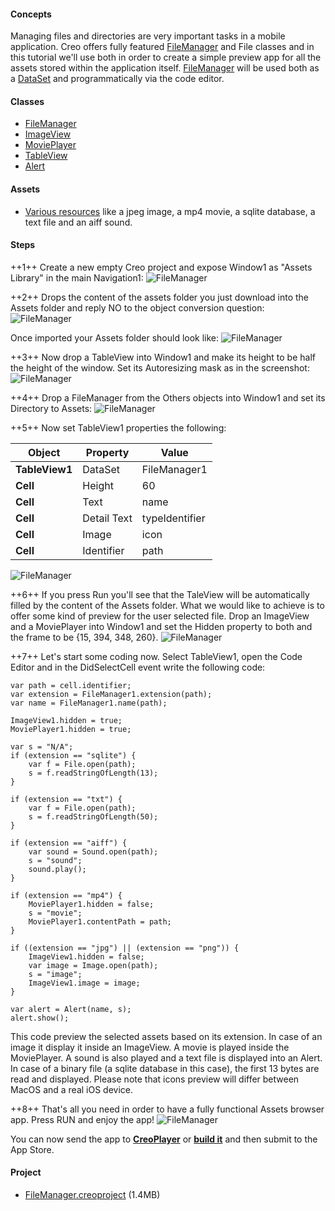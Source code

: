 #### Concepts
Managing files and directories are very important tasks in a mobile application. Creo offers fully featured [FileManager](../classes/FileManager.md) and File classes and in this tutorial we'll use both in order to create a simple preview app for all the assets stored within the application itself. [FileManager](../classes/FileManager.md) will be used both as a [DataSet](../classes/DataSet.md) and programmatically via the code editor.

#### Classes
* [FileManager](../classes/FileManager.md)
* [ImageView](../classes/ImageView.md)
* [MoviePlayer](../classes/MoviePlayer.md)
* [TableView](../classes/TableView.md)
* [Alert](../classes/Alert.md)

#### Assets
* [Various resources](../assets/filemananger_assets.zip) like a jpeg image, a mp4 movie, a sqlite database, a text file and an aiff sound.

#### Steps
++1++ Create a new empty Creo project and expose Window1 as "Assets Library" in the main Navigation1:
![FileManager](../images/tutorials/file-manager-2.png)

++2++ Drops the content of the assets folder you just download into the Assets folder and reply NO to the object conversion question:
![FileManager](../images/tutorials/file-manager-3.png)

Once imported your Assets folder should look like:
![FileManager](../images/tutorials/file-manager-4.png)

++3++ Now drop a TableView into Window1 and make its height to be half the height of the window. Set its Autoresizing mask as in the screenshot:
![FileManager](../images/tutorials/file-manager-5.png)

++4++ Drop a FileManager from the Others objects into Window1 and set its Directory to Assets:
![FileManager](../images/tutorials/file-manager-6.png)

++5++ Now set TableView1 properties the following:

| Object | Property | Value |
| ---------- | --------- | --------- |
| **TableView1** | DataSet | FileManager1 |
| **Cell** | Height | 60 |
| **Cell** | Text | name |
| **Cell** | Detail Text | typeIdentifier |
| **Cell** | Image | icon |
| **Cell** | Identifier | path |

![FileManager](../images/tutorials/file-manager-7.png)

++6++ If you press Run you'll see that the TaleView will be automatically filled by the content of the Assets folder. What we would like to achieve is to offer some kind of preview for the user selected file.
Drop an ImageView and a MoviePlayer into Window1 and set the Hidden property to both and the frame to be {15, 394, 348, 260}.
![FileManager](../images/tutorials/file-manager-8.png)

++7++ 
Let's start some coding now. Select TableView1, open the Code Editor and in the DidSelectCell event write the following code:
```
var path = cell.identifier;
var extension = FileManager1.extension(path);
var name = FileManager1.name(path);

ImageView1.hidden = true;
MoviePlayer1.hidden = true;

var s = "N/A";
if (extension == "sqlite") {
	var f = File.open(path);
	s = f.readStringOfLength(13);
}

if (extension == "txt") {
	var f = File.open(path);
	s = f.readStringOfLength(50);
}

if (extension == "aiff") {
	var sound = Sound.open(path);
	s = "sound";
	sound.play();
}

if (extension == "mp4") {
	MoviePlayer1.hidden = false;
	s = "movie";
	MoviePlayer1.contentPath = path;
}

if ((extension == "jpg") || (extension == "png")) {
	ImageView1.hidden = false;
	var image = Image.open(path);
	s = "image";
	ImageView1.image = image;
}

var alert = Alert(name, s);
alert.show();
```

This code preview the selected assets based on its extension. In case of an image it display it inside an ImageView. A movie is played inside the MoviePlayer. A sound is also played and a text file is displayed into an Alert. In case of a binary file (a sqlite database in this case), the first 13 bytes are read and displayed.
Please note that icons preview will differ between MacOS and a real iOS device.

++8++ That's all you need in order to have a fully functional Assets browser app. Press RUN and enjoy the app!
![FileManager](../images/tutorials/file-manager-9.png)

You can now send the app to **[CreoPlayer](../creo/creoplayer.md)** or **[build it](../creo/build-your-app.md)** and then submit to the App Store.

#### Project
* [FileManager.creoproject]({{github_raw_link}}/assets/filemanager.zip) (1.4MB)
